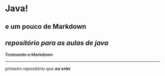 # Java!
## e um pouco de Markdown
 *repositório para as aulas de **java***
 ---
 ~~Testeando o Markdown~~
 ***
 _primeiro repositório que __eu criei___
